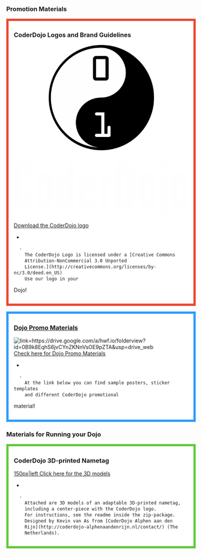 ### Promotion Materials

<div style="margin:0; margin-top:0px; margin-bottom:15px; margin-right:0px; border:6px solid #ed462f; padding:.3em 1em 1em 1em; background-color:#FFFFFF;">

### CoderDojo Logos and Brand Guidelines

![logobrand.png](../files/img/logobrand.png "logobrand.png") [Download the CoderDojo
logo ](https://coderdojo.com/wp-content/uploads/2014/09/CoderDojo-Logo-and-Brand-Guidelines.zip)

  - 
    
      -   
        The CoderDojo Logo is licensed under a [Creative Commons
        Attribution-NonCommercial 3.0 Unported
        License.](http://creativecommons.org/licenses/by-nc/3.0/deed.en_US)
        Use our logo in your
Dojo\!

  

</div>

<div style="margin:0; margin-top:0px; margin-bottom:15px; margin-right:0px; border:6px solid #2c9cfb; padding:.3em 1em 1em 1em; background-color:#FFFFFF;">

### [Dojo Promo Materials](Dojo_Promo_Materials.md)

![
link=<https://drive.google.com/a/hwf.io/folderview?id=0B9k8EqhS6jvCYnZKNnVsOE9pZTA&usp=drive_web>
](../files/img/Dojo_Promo_Materials.png
" link=https://drive.google.com/a/hwf.io/folderview?id=0B9k8EqhS6jvCYnZKNnVsOE9pZTA&usp=drive_web ")
[Check here for Dojo Promo Materials ](Dojo_Promo_Materials.md)

  - 
    
      -   
        At the link below you can find sample posters, sticker templates
        and different CoderDojo promotional
material\!

  

</div>

### Materials for Running your Dojo

<div style="margin:0; margin-top:0px; margin-bottom:15px; margin-right:0px; border:6px solid #61c93f; padding:.3em 1em 1em 1em; background-color:#FFFFFF;">

### CoderDojo 3D-printed Nametag

[150px|left ](File:CoderDojo_Nametag.png.md) [Click here for
the 3D models](https://www.thingiverse.com/thing:2829658)

  - 
    
      -   
        Attached are 3D models of an adaptable 3D-printed nametag,
        including a center-piece with the CoderDojo logo.
        For instructions, see the readme inside the zip-package.
        Designed by Kevin van As from [CoderDojo Alphen aan den
        Rijn](http://coderdojo-alphenaandenrijn.nl/contact/) (The
        Netherlands).

  

</div>
